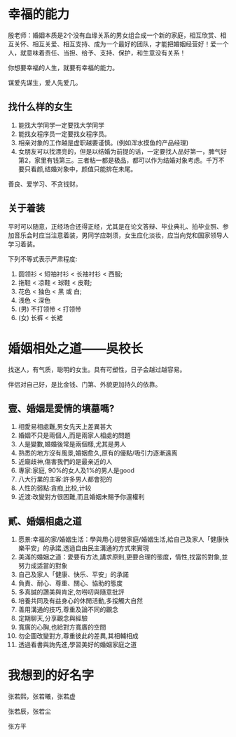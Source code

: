 # 幸福的能力
殷老师：婚姻本质是2个没有血缘关系的男女组合成一个新的家庭，相互欣赏、相互关怀、相互关爱、相互支持、成为一个最好的团队，才能把婚姻经营好！爱一个人，就意味着责任、当担、给予、支持、保护，和生意没有关系！

你想要幸福的人生，就要有幸福的能力。

谋爱先谋生，爱人先爱几。
## 找什么样的女生
1. 能找大学同学一定要找大学同学
2. 能找女程序员一定要找女程序员。
3. 相亲对象的工作越是虚职越要谨慎。(例如浑水摸鱼的产品经理)
4. 女朋友可以找漂亮的，但是以结婚为前提的话，一定要找人品好第一，脾气好第2，家里有钱第三。三者粘一都是极品，都可以作为结婚对象考虑。千万不要只看颜,结婚对象中，颜值只能排在未尾。

善良、爱学习、不贪钱财。
## 关于着装
平时可以随意，正经场合还得正经，尤其是在论文答辩、毕业典礼、拍毕业照、参加音乐会时应当注意着装，男同学应剃须，女生应化淡妆，应当向党和国家领导人学习着装。

下列不等式表示严肃程度:

1. 圆领衫 < 短袖衬衫 < 长袖衬衫 < 西服; 
2. 拖鞋 < 凉鞋 < 球鞋 < 皮鞋;
3. 花色 < 独色 < 黑 或 白; 
4. 浅色 < 深色
5. (男) 不打领带 < 打领带
6. (女) 长裤 < 长裙
# 婚姻相处之道——吳校长
找迷人，有气质，聪明的女生。具有可塑性，日子会越过越容易。

伴侣对自己好，是比金钱、门第、外貌更加持久的依靠。
## 壹、婚姻是愛情的墳墓嗎?
1. 相愛易相處難,男女先天上差異甚大
2. 婚姻不只是兩個人,而是兩家人相處的問題
3. 人是變數,婚婚後常是兩個樣,尤其是男人
4. 熟悉的地方沒有風景,婚姻愈久,原有的優點/吸引力逐漸遠离
5. 近廟歧神,傷害我們的是最亲近的人
6. 專家:家庭, 90%的女人及1%的男人是good
7. 八大行業的主客:許多男人都會犯的
8. 人性的弱點:貪痴,比校,计较
9. 近渡:改變對方很困難,而且婚姻未賜予你邅權利
## 貳、婚姻相處之道
1. 愿景:幸福的家/婚姻生活：學與用心鋞營家庭/婚姻生活,給自己及家人「健康快樂平安」的承諾,透過自由民主溝通的方式來實現
2. 美滿的婚姻之道：愛要有方法,講求原則,更要合理的態度，情性,找當的對象,並努力成适當的對象
3. 自己及家人「健康、快乐、平安」的承諾
4.  負責、耐心、尊重、關心、協助的態度
5.  多真誠的讚美與肯定,勿嘮叨與隨意批評
6.  培養共同及有益身心的休閒活動,多挼觸大自然
7.  善用溝通的技巧,尊重及論不同的觀念
8.  定期聊天,分享觀念與經驗
9.  寬廣的心胸,也給對方寬廣的空間
10. 勿企圖改變對方,尊重彼此的差異,其相輔相成
11. 透過看書與詢先進,學習美好的婚姻家庭之道
# 我想到的好名字
张若熙，张若曦，张若虚

张若辰，张若尘

张方平